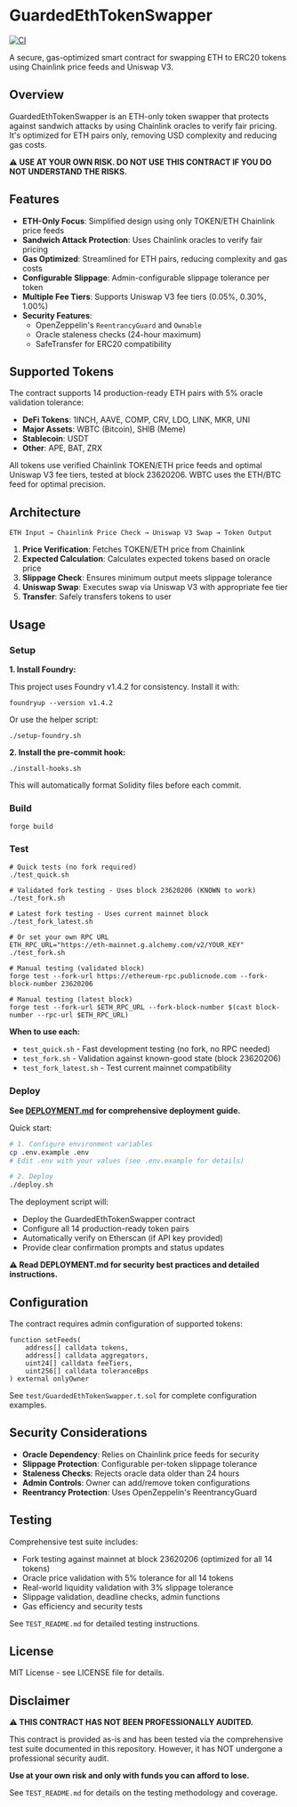 # GuardedEthTokenSwapper

[![CI](https://github.com/ryley-o/GuardedEthTokenSwapper/actions/workflows/test.yml/badge.svg)](https://github.com/ryley-o/GuardedEthTokenSwapper/actions/workflows/test.yml)

A secure, gas-optimized smart contract for swapping ETH to ERC20 tokens using Chainlink price feeds and Uniswap V3.

## Overview

GuardedEthTokenSwapper is an ETH-only token swapper that protects against sandwich attacks by using Chainlink oracles to verify fair pricing. It's optimized for ETH pairs only, removing USD complexity and reducing gas costs.

**⚠️ USE AT YOUR OWN RISK. DO NOT USE THIS CONTRACT IF YOU DO NOT UNDERSTAND THE RISKS.**

## Features

- **ETH-Only Focus**: Simplified design using only TOKEN/ETH Chainlink price feeds
- **Sandwich Attack Protection**: Uses Chainlink oracles to verify fair pricing
- **Gas Optimized**: Streamlined for ETH pairs, reducing complexity and gas costs
- **Configurable Slippage**: Admin-configurable slippage tolerance per token
- **Multiple Fee Tiers**: Supports Uniswap V3 fee tiers (0.05%, 0.30%, 1.00%)
- **Security Features**: 
  - OpenZeppelin's `ReentrancyGuard` and `Ownable`
  - Oracle staleness checks (24-hour maximum)
  - SafeTransfer for ERC20 compatibility

## Supported Tokens

The contract supports 14 production-ready ETH pairs with 5% oracle validation tolerance:

- **DeFi Tokens**: 1INCH, AAVE, COMP, CRV, LDO, LINK, MKR, UNI
- **Major Assets**: WBTC (Bitcoin), SHIB (Meme)
- **Stablecoin**: USDT
- **Other**: APE, BAT, ZRX

All tokens use verified Chainlink TOKEN/ETH price feeds and optimal Uniswap V3 fee tiers, tested at block 23620206. WBTC uses the ETH/BTC feed for optimal precision.

## Architecture

```
ETH Input → Chainlink Price Check → Uniswap V3 Swap → Token Output
```

1. **Price Verification**: Fetches TOKEN/ETH price from Chainlink
2. **Expected Calculation**: Calculates expected tokens based on oracle price
3. **Slippage Check**: Ensures minimum output meets slippage tolerance
4. **Uniswap Swap**: Executes swap via Uniswap V3 with appropriate fee tier
5. **Transfer**: Safely transfers tokens to user

## Usage

### Setup

**1. Install Foundry:**

This project uses Foundry v1.4.2 for consistency. Install it with:

```shell
foundryup --version v1.4.2
```

Or use the helper script:
```shell
./setup-foundry.sh
```

**2. Install the pre-commit hook:**

```shell
./install-hooks.sh
```

This will automatically format Solidity files before each commit.

### Build
```shell
forge build
```

### Test
```shell
# Quick tests (no fork required)
./test_quick.sh

# Validated fork testing - Uses block 23620206 (KNOWN to work)
./test_fork.sh

# Latest fork testing - Uses current mainnet block
./test_fork_latest.sh

# Or set your own RPC URL
ETH_RPC_URL="https://eth-mainnet.g.alchemy.com/v2/YOUR_KEY" ./test_fork.sh

# Manual testing (validated block)
forge test --fork-url https://ethereum-rpc.publicnode.com --fork-block-number 23620206

# Manual testing (latest block)
forge test --fork-url $ETH_RPC_URL --fork-block-number $(cast block-number --rpc-url $ETH_RPC_URL)
```

**When to use each:**
- `test_quick.sh` - Fast development testing (no fork, no RPC needed)
- `test_fork.sh` - Validation against known-good state (block 23620206)
- `test_fork_latest.sh` - Test current mainnet compatibility

### Deploy

**See [DEPLOYMENT.md](DEPLOYMENT.md) for comprehensive deployment guide.**

Quick start:

```bash
# 1. Configure environment variables
cp .env.example .env
# Edit .env with your values (see .env.example for details)

# 2. Deploy
./deploy.sh
```

The deployment script will:
- Deploy the GuardedEthTokenSwapper contract
- Configure all 14 production-ready token pairs
- Automatically verify on Etherscan (if API key provided)
- Provide clear confirmation prompts and status updates

**⚠️ Read DEPLOYMENT.md for security best practices and detailed instructions.**

## Configuration

The contract requires admin configuration of supported tokens:

```solidity
function setFeeds(
    address[] calldata tokens,
    address[] calldata aggregators, 
    uint24[] calldata feeTiers,
    uint256[] calldata toleranceBps
) external onlyOwner
```

See `test/GuardedEthTokenSwapper.t.sol` for complete configuration examples.

## Security Considerations

- **Oracle Dependency**: Relies on Chainlink price feeds for security
- **Slippage Protection**: Configurable per-token slippage tolerance
- **Staleness Checks**: Rejects oracle data older than 24 hours
- **Admin Controls**: Owner can add/remove token configurations
- **Reentrancy Protection**: Uses OpenZeppelin's ReentrancyGuard

## Testing

Comprehensive test suite includes:
- Fork testing against mainnet at block 23620206 (optimized for all 14 tokens)
- Oracle price validation with 5% tolerance for all 14 tokens
- Real-world liquidity validation with 3% slippage tolerance
- Slippage validation, deadline checks, admin functions
- Gas efficiency and security tests

See `TEST_README.md` for detailed testing instructions.

## License

MIT License - see LICENSE file for details.

## Disclaimer

**⚠️ THIS CONTRACT HAS NOT BEEN PROFESSIONALLY AUDITED.**

This contract is provided as-is and has been tested via the comprehensive test suite documented in this repository. However, it has NOT undergone a professional security audit. 

**Use at your own risk and only with funds you can afford to lose.**

See `TEST_README.md` for details on the testing methodology and coverage.
